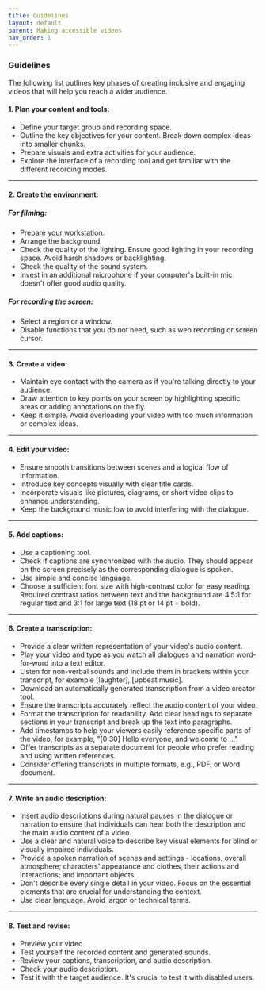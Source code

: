 ```yaml
---
title: Guidelines 
layout: default 
parent: Making accessible videos
nav_order: 1
---
```



### Guidelines


The following list outlines key phases of creating inclusive and engaging videos that will help you reach a wider audience.

#### 1. Plan your content and tools:
- Define your target group and recording space.
- Outline the key objectives for your content. Break down complex ideas into smaller chunks.
- Prepare visuals and extra activities for your audience.
- Explore the interface of a recording tool and get familiar with the different recording modes.

***

#### 2. Create the environment:

##### For filming:
- Prepare your workstation.
- Arrange the background.
- Check the quality of the lighting. Ensure good lighting in your recording space. Avoid harsh shadows or backlighting.
- Check the quality of the sound system.
- Invest in an additional microphone if your computer's built-in mic doesn't offer good audio quality.

##### For recording the screen:
- Select a region or a window.
- Disable functions that you do not need, such as web recording or screen cursor.

***

#### 3. Create a video:
- Maintain eye contact with the camera as if you're talking directly to your audience.
- Draw attention to key points on your screen by highlighting specific areas or adding annotations on the fly.
- Keep it simple. Avoid overloading your video with too much information or complex ideas.

***

#### 4. Edit your video:
- Ensure smooth transitions between scenes and a logical flow of information.
- Introduce key concepts visually with clear title cards.
- Incorporate visuals like pictures, diagrams, or short video clips to enhance understanding.
- Keep the background music low to avoid interfering with the dialogue.

***

#### 5. Add captions:
- Use a captioning tool.
- Check if captions are synchronized with the audio. They should appear on the screen precisely as the corresponding dialogue is spoken.
- Use simple and concise language.
- Choose a sufficient font size with high-contrast color for easy reading. Required contrast ratios between text and the background are 4.5:1 for regular text and 3:1 for large text (18 pt or 14 pt + bold).

***

#### 6. Create a transcription:
- Provide a clear written representation of your video's audio content.
- Play your video and type as you watch all dialogues and narration word-for-word into a text editor.
- Listen for non-verbal sounds and include them in brackets within your transcript, for example [laughter], [upbeat music].
- Download an automatically generated transcription from a video creator tool.
- Ensure the transcripts accurately reflect the audio content of your video.
- Format the transcription for readability. Add clear headings to separate sections in your transcript and break up the text into paragraphs.
- Add timestamps to help your viewers easily reference specific parts of the video, for example, "[0:30] Hello everyone, and welcome to ..."
- Offer transcripts as a separate document for people who prefer reading and using written references.
- Consider offering transcripts in multiple formats, e.g., PDF, or Word document.

***

#### 7. Write an audio description:
- Insert audio descriptions during natural pauses in the dialogue or narration to ensure that individuals can hear both the description and the main audio content of a video.
- Use a clear and natural voice to describe key visual elements for blind or visually impaired individuals.
- Provide a spoken narration of scenes and settings - locations, overall atmosphere; characters’ appearance and clothes, their actions and interactions; and important objects.
- Don't describe every single detail in your video. Focus on the essential elements that are crucial for understanding the context.
- Use clear language. Avoid jargon or technical terms.

***

#### 8. Test and revise:
- Preview your video.
- Test yourself the recorded content and generated sounds.
- Review your captions, transcription, and audio description.
- Check your audio description.
- Test it with the target audience. It's crucial to test it with disabled users.
